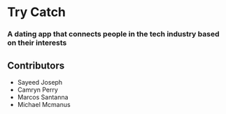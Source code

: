 # Try Catch
### A dating app that connects people in the tech industry based on their interests

## Contributors
* Sayeed Joseph
* Camryn Perry
* Marcos Santanna
* Michael Mcmanus
